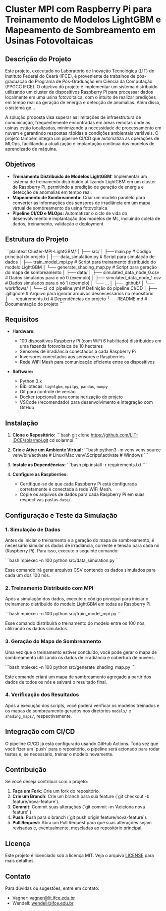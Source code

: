 # Cluster MPI com Raspberry Pi para Treinamento de Modelos LightGBM e Mapeamento de Sombreamento em Usinas Fotovoltaicas

## Descrição do Projeto

Este projeto, executado no Laboratório de Inovação Tecnológica (LIT) do Instituto Federal do Ceará (IFCE), é proveniente de trabalhos de pós-graduação do Programa de Pós-Graduação em Ciência da Computação (PPGCC IFCE). O objetivo do projeto é implementar um sistema distribuído utilizando um cluster de dispositivos Raspberry Pi para processar dados localmente em uma usina fotovoltaica, com o intuito de realizar predições em tempo real da geração de energia e detecção de anomalias. Além disso, o sistema ge...

A solução proposta visa superar as limitações de infraestrutura de comunicação, frequentemente encontradas em áreas remotas onde as usinas estão localizadas, minimizando a necessidade de processamento em nuvem e garantindo respostas rápidas a condições ambientais variáveis. O projeto também integra um pipeline CI/CD que automatiza as operações de MLOps, facilitando a atualização e implantação contínua dos modelos de aprendizado de máquina.

## Objetivos

- **Treinamento Distribuído de Modelos LightGBM:** Implementar um sistema de treinamento distribuído utilizando LightGBM em um cluster de Raspberry Pi, permitindo a predição de geração de energia e detecção de anomalias em tempo real.
- **Mapeamento de Sombreamento:** Criar um modelo paralelo para converter as informações dos sensores de irradiância em um mapa virtual de sombreamento da usina fotovoltaica.
- **Pipeline CI/CD e MLOps:** Automatizar o ciclo de vida do desenvolvimento e implantação dos modelos de ML, incluindo coleta de dados, treinamento, validação e deployment.

## Estrutura do Projeto

\`\`\`plaintext
Cluster-MPI-LightGBM/
│
├── src/
│   ├── main.py                 # Código principal do projeto
│   ├── data_simulation.py       # Script para simulação de dados
│   ├── train_model_mpi.py       # Script para treinamento distribuído do modelo LightGBM
│   └── generate_shading_map.py  # Script para geração do mapa de sombreamento
│
├── data/
│   ├── simulated_data_node_0.csv  # Dados simulados para o nó 0 (exemplo)
│   ├── simulated_data_node_1.csv  # Dados simulados para o nó 1 (exemplo)
│   └── ...
│
├── .github/
│   └── workflows/
│       └── ci_cd_pipeline.yml   # Definição do pipeline CI/CD
│
├── .gitignore                   # Arquivo para ignorar arquivos desnecessários no repositório
├── requirements.txt             # Dependências do projeto
└── README.md                    # Documentação do projeto
\`\`\`

## Requisitos

- **Hardware:**
  - 100 dispositivos Raspberry Pi (com WiFi 6 habilitado) distribuídos em uma fazenda fotovoltaica de 10 hectares
  - Sensores de irradiância conectados a cada Raspberry Pi
  - Inversores conectados aos sensores e Raspberries
  - Rede WiFi Mesh para comunicação eficiente entre os dispositivos

- **Software:**
  - Python 3.x
  - Bibliotecas: `lightgbm`, `mpi4py`, `pandas`, `numpy`
  - Git para controle de versão
  - Docker (opcional) para containerização do projeto
  - VSCode (recomendado) para desenvolvimento e integração com GitHub

## Instalação

1. **Clone o Repositório:**
   \`\`\`bash
   git clone https://github.com/LIT-IDCE/solarmpi.git
   cd solarmpi
   \`\`\`

2. **Crie e Ative um Ambiente Virtual:**
   \`\`\`bash
   python3 -m venv venv
   source venv/bin/activate   # Linux/Mac
   venv\Scripts\activate      # Windows
   \`\`\`

3. **Instale as Dependências:**
   \`\`\`bash
   pip install -r requirements.txt
   \`\`\`

4. **Configure as Raspberries:**
   - Certifique-se de que cada Raspberry Pi está configurada corretamente e conectada à rede WiFi Mesh.
   - Copie os arquivos de dados para cada Raspberry Pi em suas respectivas pastas `data/`.

## Configuração e Teste da Simulação

### 1. Simulação de Dados

Antes de iniciar o treinamento e a geração do mapa de sombreamento, é necessário simular os dados de irradiância, corrente e tensão para cada nó (Raspberry Pi). Para isso, execute o seguinte comando:

\`\`\`bash
mpiexec -n 100 python src/data_simulation.py
\`\`\`

Esse comando irá gerar arquivos CSV contendo os dados simulados para cada um dos 100 nós.

### 2. Treinamento Distribuído com MPI

Após a simulação dos dados, execute o código principal para iniciar o treinamento distribuído do modelo LightGBM em todas as Raspberry Pi:

\`\`\`bash
mpiexec -n 100 python src/train_model_mpi.py
\`\`\`

Esse comando distribuirá o treinamento do modelo entre os 100 nós, utilizando os dados simulados.

### 3. Geração do Mapa de Sombreamento

Uma vez que o treinamento estiver concluído, você pode gerar o mapa de sombreamento utilizando os dados de irradiância e cobertura de nuvens:

\`\`\`bash
mpiexec -n 100 python src/generate_shading_map.py
\`\`\`

Este comando criará um mapa de sombreamento agregado a partir dos dados de todos os nós e salvará o resultado final.

### 4. Verificação dos Resultados

Após a execução dos scripts, você poderá verificar os modelos treinados e os mapas de sombreamento gerados nos diretórios `models/` e `shading_maps/`, respectivamente.

## Integração com CI/CD

O pipeline CI/CD já está configurado usando GitHub Actions. Toda vez que você fizer um \`push\` para o repositório, o pipeline será acionado para rodar testes e, se necessário, treinar o modelo novamente.

## Contribuição

Se você deseja contribuir com o projeto:

1. **Faça um Fork:** Crie um fork do repositório.
2. **Crie um Branch:** Crie um branch para sua feature (\`git checkout -b feature/nova-feature\`).
3. **Commit:** Commit suas alterações (\`git commit -m 'Adiciona nova feature'\`).
4. **Push:** Push para o branch (\`git push origin feature/nova-feature\`).
5. **Pull Request:** Abra um Pull Request para que suas alterações sejam revisadas e, eventualmente, mescladas ao repositório principal.

## Licença

Este projeto é licenciado sob a licença MIT. Veja o arquivo [LICENSE](LICENSE) para mais detalhes.

## Contato

Para dúvidas ou sugestões, entre em contato:
- Vagner: [vagner@lit.ifce.edu.br](mailto:vagner@lit.ifce.edu.br)
- Wendell: [wendell@ifce.edu.br](mailto:wendell@ifce.edu.br)